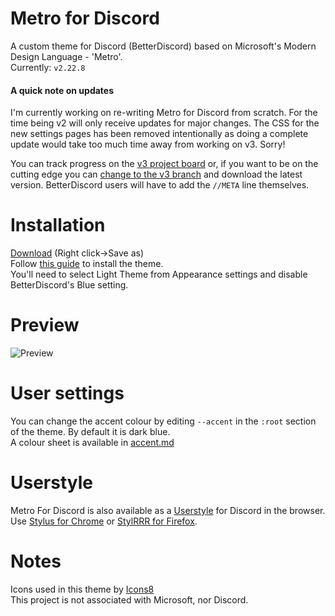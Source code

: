 # Metro for Discord
A custom theme for Discord (BetterDiscord) based on Microsoft's Modern Design Language - 'Metro'.  
Currently: `v2.22.8`  

#### A quick note on updates
I'm currently working on re-writing Metro for Discord from scratch. For the time being v2 will only receive updates for major changes. The CSS for the new settings pages has been removed intentionally as doing a complete update would take too much time away from working on v3. Sorry!

You can track progress on the [v3 project board](https://github.com/TakosThings/Metro-for-Discord/projects/3) or, if you want to be on the cutting edge you can [change to the v3 branch](https://github.com/TakosThings/Metro-for-Discord/tree/v3) and download the latest version. BetterDiscord users will have to add the `//META` line themselves.

# Installation
[Download](https://raw.githubusercontent.com/TakosThings/Metro-for-Discord/master/Metro_for_Discord.theme.css) (Right click->Save as)  
Follow [this guide](https://i.imgur.com/lczPQxW.png) to install the theme.  
You'll need to select Light Theme from Appearance settings and disable BetterDiscord's Blue setting.

# Preview
![Preview](https://i.imgur.com/BLwPC8h.png)

# User settings
You can change the accent colour by editing `--accent` in the `:root` section of the theme. By default it is dark blue.  
A colour sheet is available in [accent.md](https://github.com/TakosThings/Metro-for-Discord/blob/master/accent.md)  

# Userstyle
Metro For Discord is also available as a [Userstyle](https://userstyles.org/styles/136340/metro-for-discord) for Discord in the browser. Use [Stylus for Chrome](https://chrome.google.com/webstore/detail/clngdbkpkpeebahjckkjfobafhncgmne) or [StylRRR for Firefox](https://addons.mozilla.org/en-US/firefox/addon/stylrrr/).

# Notes
Icons used in this theme by [Icons8](https://icons8.com/)  
This project is not associated with Microsoft, nor Discord.
